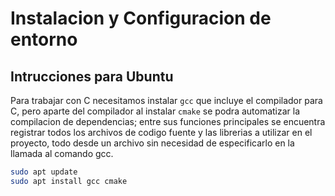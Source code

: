 # Instalacion y Configuracion de entorno

## Intrucciones para Ubuntu

Para trabajar con C necesitamos instalar `gcc` que incluye el compilador para C,
pero aparte del compilador al instalar `cmake` se podra automatizar la compilacion de
dependencias; entre sus funciones principales se encuentra registrar todos los archivos
de codigo fuente y las librerias a utilizar en el proyecto, todo desde un archivo sin
necesidad de especificarlo en la llamada al comando gcc.

```bash
sudo apt update
sudo apt install gcc cmake
```
